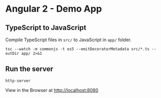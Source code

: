 Angular 2 - Demo App
====================

TypeScript to JavaScript
---



Compile TypeScript files in `src/` to JavaScript in `app/` folder.

```
tsc --watch -m commonjs -t es5 --emitDecoratorMetadata src/*.ts --outDir app/ 2>&1 
```

Run the server
---

```
http-server
```

View in the Browser at [http://localhost:8080](http://localhost:8080)
